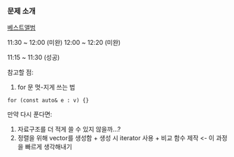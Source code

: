 ### 문제 소개
[베스트앨범](https://school.programmers.co.kr/learn/courses/30/lessons/42579)

11:30 ~ 12:00 (미완)
12:00 ~ 12:20 (미완)

11:15 ~ 11:30 (성공)

참고할 점:
1. for 문 멋-지게 쓰는 법
```
for (const auto& e : v) {}
```

만약 다시 푼다면:
1. 자료구조를 더 적게 쓸 수 있지 않을까...?
2. 정렬을 위해 vector를 생성함 + 생성 시 iterator 사용 + 비교 함수 제작 <- 이 과정을 빠르게 생각해내기
